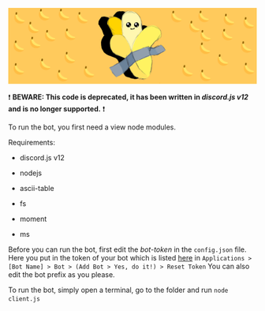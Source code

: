 ![*banner image*](https://github.com/MichaHere/Banathon-Discord-Bot/blob/main/banner.png)

❗️ **BEWARE: This code is deprecated, it has been written in *discord.js v12* and is no longer supported.** ❗️

To run the bot, you first need a view node modules. 

Requirements:

* discord.js v12

* nodejs

* ascii-table

* fs

* moment

* ms

Before you can run the bot, first edit the *bot-token* in the `config.json` file. Here you put in the token of your bot which is listed [here](https://discord.com/developers) in `Applications > [Bot Name] > Bot > (Add Bot > Yes, do it!) > Reset Token` You can also edit the bot prefix as you please. 

To run the bot, simply open a terminal, go to the folder and run `node client.js`
